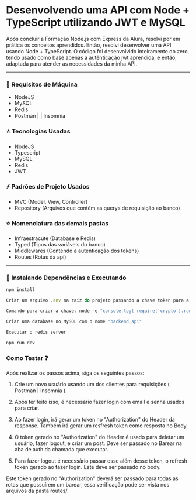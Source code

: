 # Desenvolvendo uma API com Node + TypeScript utilizando JWT e MySQL

Após concluir a Formação Node.js com Express da Alura, resolvi por em prática os conceitos aprendidos. Então, resolvi desenvolver uma API usando Node + TypeScript. O código foi desenvolvido inteiramente do zero, tendo usado como base apenas a autênticação jwt aprendida, e então, adaptada para atender as necessidades da minha API.

------------

### 📌 Requisitos de Máquina
- NodeJS
- MySQL
- Redis
- Postman | | Insomnia

### ⭐️ Tecnologias Usadas
- NodeJS
- Typescript
- MySQL
- Redis
- JWT

### ⚡️ Padrões de Projeto Usados
- MVC (Model, View, Controller)
- Repository (Arquivos que contém as querys de requisição ao banco)

### ⭐️ Nomenclatura das demais pastas
- Infraestracute (Database e Redis)
- Typed (Tipos das variáveis do banco)
- Middlewares (Contendo a autenticação dos tokens)
- Routes (Rotas da api)

------------

### 🚀 Instalando Dependências e Executando
```javascript
npm install
```
```javascript
Criar um arquivo .env na raiz do projeto passando a chave token para a seguinte variável: CHAVE_JWT=" "
```
```javascript
Comando para criar a chave: node -e "console.log( require('crypto').randomBytes(256).toString('base64'))"
```
```javascript
Criar uma database no MySQL com o nome "backend_api"
```
```javascript
Executar o redis server
```
```javascript
npm run dev
```
###  Como Testar ❓
Após realizar os passos acima, siga os seguintes passos:

1. Crie um novo usuário usando um dos clientes para requisições ( Postman | Insomnia ).

1. Após ter feito isso, é necessário fazer login com email e senha usados para criar.

1. Ao fazer login, irá gerar um token no "Authorization" do Header da response. Também irá gerar um resfresh token como resposta no Body.

1. O token gerado no "Authorization" do Header é usado para deletar um usuário, fazer logout, e criar um post. Deve ser passado no Barear na aba de auth da chamada que executar.
1. Para fazer logout é necessário passar esse além desse token, o refresh token gerado ao fazer login. Este deve ser passado no body.

Este token gerado no "Authorization" deverá ser passado para todas as rotas que possuírem um barear, essa verificação pode ser vista nos arquivos da pasta routes/.